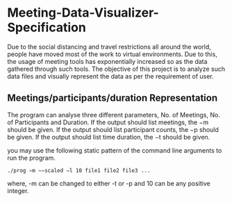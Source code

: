 # Meeting-Data-Visualizer-Specification

Due to the social distancing and travel restrictions all around the world, people have moved most
of the work to virtual environments. Due to this, the usage of meeting tools has exponentially
increased so as the data gathered through such tools. The objective of this project is to analyze such
data files and visually represent the data as per the requirement of user.


## Meetings/participants/duration Representation
The program can analyse three different parameters, No. of Meetings, No. of Participants and
Duration. If the output should list meetings, the −m should be given. If the output should list
participant counts, the −p should be given. If the output should list time duration, the −t should be
given.

you may use the following static pattern of the command line arguments
to run the program.

`./prog −m −−scaled −l 10 file1 file2 file3 ...`

where, -m can be changed to either -t or -p and 10 can be any positive integer.
